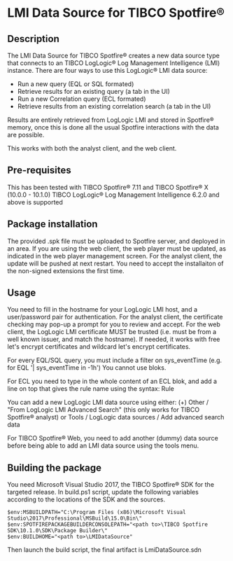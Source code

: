 # LMI Data Source for TIBCO Spotfire®

## Description
The LMI Data Source for TIBCO Spotfire® creates a new data source type that connects to an TIBCO LogLogic® Log Management Intelligence (LMI) instance.
There are four ways to use this LogLogic® LMI data source:
- Run a new query (EQL or SQL formated)
- Retrieve results for an existing query (a tab in the UI)
- Run a new Correlation query (ECL formated)
- Retrieve results from an existing correlation search (a tab in the UI)

Results are entirely retrieved from LogLogic LMI and stored in Spotfire® memory, once this is done all the usual Spotfire interactions with the data are possible.

This works with both the analyst client, and the web client.

## Pre-requisites
This has been tested with TIBCO Spotfire® 7.11 and TIBCO Spotfire® X (10.0.0 - 10.1.0)
TIBCO LogLogic® Log Management Intelligence 6.2.0 and above is supported

## Package installation
The provided .spk file must be uploaded to Spotfire server, and deployed in an area.
If you are using the web client, the web player must be updated, as indicated in the web player management screen.
For the analyst client, the update will be pushed at next restart. You need to accept the installaiton of the non-signed extensions the first time.

## Usage
You need to fill in the hostname for your LogLogic LMI host, and a user/password pair for authentication.
For the analyst client, the certificate checking may pop-up a prompt for you to review and accept.
For the web client, the LogLogic LMI certificate MUST be trusted (i.e. must be from a well known issuer, and match the hostname).
If needed, it works with free let's encrypt certificates and  wildcard let's encrypt certificates.

For every EQL/SQL query, you must include a filter on sys_eventTime (e.g. for EQL '| sys_eventTime in -1h')
You cannot use bloks.

For ECL you need to type in the whole content of an ECL blok, and add a line on top that gives the rule name using the syntax:
Rule <rule name>
  
You can add a new LogLogic LMI data source using either:
(+) Other / "From LogLogic LMI Advanced Search" (this only works for TIBCO Spotfire® analyst)
or
Tools / LogLogic data sources / Add advanced search data 

For TIBCO Spotfire® Web, you need to add another (dummy) data source before being able to add an LMI data source using the tools menu.

## Building the package

You need Microsoft Visual Studio 2017, the TIBCO Spotfire® SDK for the targeted release.
In build.ps1 script, update the following variables according to the locations of the SDK and the sources.

```
$env:MSBUILDPATH="C:\Program Files (x86)\Microsoft Visual Studio\2017\Professional\MSBuild\15.0\Bin\"
$env:SPOTFIREPACKAGEBUILDERCONSOLEPATH="<path to>\TIBCO Spotfire SDK\10.1.0\SDK\Package Builder\"
$env:BUILDHOME="<path to>\LMIDataSource"
```

Then launch the build script, the final artifact is LmiDataSource.sdn


